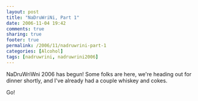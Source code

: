 ```yaml
---
layout: post
title: "NaDruWriNi, Part 1"
date: 2006-11-04 19:42
comments: true
sharing: true
footer: true
permalink: /2006/11/nadruwrini-part-1
categories: [Alcohol]
tags: [nadruwrini, nadruwrini2006]
---
```

NaDruWriWni 2006 has begun!  Some folks are here, we're heading out for dinner shortly, and I've already had a couple whiskey and cokes.

Go!
